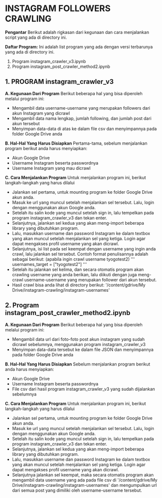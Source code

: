 # **INSTAGRAM FOLLOWERS CRAWLING**

**Pengantar**
Berikut adalah rigkasan dari kegunaan dan cara menjalankan script yang ada di directory ini.

**Daftar Program:**
Ini adalah list program yang ada dengan versi terbarunya yang ada di directory ini.

1. Program instagram_crawler_v3.ipynb
2. Program instagram_post_crawler_method2.ipynb

## 1. PROGRAM instagram_crawler_v3

**A. Kegunaan Dari Program**
Berikut beberapa hal yang bisa diperoleh melalui program ini:

* Mengambil data username-username yang merupakan followers dari akun Instagram yang dicrawl
* Mengambil data nama lengkap, jumlah following, dan jumlah post dari akun tersebut
* Menyimpan data-data di atas ke dalam file csv dan menyimpannya pada folder Google Drive anda

**B. Hal-Hal Yang Harus Disiapkan**
Pertama-tama, sebelum menjalankan program berikut anda harus menyiapkan:

* Akun Google Drive
* Username Instagram beserta passwordnya
* Username Instagram yang mau dicrawl

**C. Cara Menjalankan Program**
Untuk menjalankan program ini, berikut langkah-langkah yang harus dilalui

* Jalankan sel pertama, untuk mounting program ke folder Google Drive akun anda.
* Masuk ke url yang muncul setelah menjalankan sel tersebut. Lalu, login dengan menggunakan akun Google anda.
* Setelah itu salin kode yang muncul setelah sign in, lalu tempelkan pada program instagram_crawler_v3 dan tekan enter.
* Selanjutnya, jalankan sel kedua yang akan meng-import beberapa library yang dibutuhkan program.
* Lalu, masukkan username dan password Instagram ke dalam textbox yang akan muncul setelah menjalankan sel yang ketiga. Login agar dapat mengakses profil username yang akan dicrawl.
* Selanjutnya, isi list pada sel keempat dengan username yang ingin anda crawl, lalu jalankan sel tersebut. Contoh format penulisannya adalah sebagai berikut: (apabila ingin crawl username tyogotest2)
'''
usernames_target = ["tyogotest2"]
'''
* Setelah itu jalankan sel kelima, dan secara otomatis program akan crawling username yang anda berikan, lalu diikuti dengan juga meng-crawl username-username yang merupakan follower dari akun tersebut.
* Hasil crawl bisa anda lihat di directory berikut:
'/content/gdrive/My Drive/instagram-crawling/instagram-usernames'

## 2. Program instagram_post_crawler_method2.ipynb

**A. Kegunaan Dari Program**
Berikut beberapa hal yang bisa diperoleh melalui program ini:

* Mengambil data url dari foto-foto post akun instagram yang sudah dicrawl sebelumnya, menggunakan program instagram_crawler_v3
* Menyimpan data-data tersebut ke dalam file JSON dan menyimpannya pada folder Google Drive anda

**B. Hal-Hal Yang Harus Disiapkan**
Sebelum menjalankan program berikut anda harus menyiapkan:

* Akun Google Drive
* Username Instagram beserta passwordnya
* File csv dari hasil program instagram_crawler_v3 yang sudah dijalankan sebelumnya

**C. Cara Menjalankan Program**
Untuk menjalankan program ini, berikut langkah-langkah yang harus dilalui

* Jalankan sel pertama, untuk mounting program ke folder Google Drive akun anda.
* Masuk ke url yang muncul setelah menjalankan sel tersebut. Lalu, login dengan menggunakan akun Google anda.
* Setelah itu salin kode yang muncul setelah sign in, lalu tempelkan pada program instagram_crawler_v3 dan tekan enter.
* Selanjutnya, jalankan sel kedua yang akan meng-import beberapa library yang dibutuhkan program.
* Lalu, masukkan username dan password Instagram ke dalam textbox yang akan muncul setelah menjalankan sel yang ketiga. Login agar dapat mengakses profil username yang akan dicrawl.
* Selanjutnya jalankan sel keempat, maka secara otomatis program akan mengambil data username yang ada pada file csv di '/content/gdrive/My Drive/instagram-crawling/instagram-usernames' dan mengumpulkan url dari semua post yang dimiliki oleh username-username tersebut.
